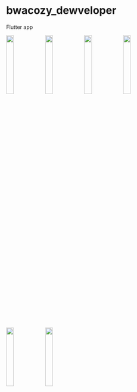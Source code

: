 # bwacozy_dewveloper

Flutter app

<img src="https://user-images.githubusercontent.com/74084664/109917147-69d83a00-7ce7-11eb-948c-3fb9294c2978.jpeg" width="20%"></img> <img src="https://user-images.githubusercontent.com/74084664/109917149-6b096700-7ce7-11eb-8f8d-e423523659e2.jpeg" width="20%"></img> <img src="https://user-images.githubusercontent.com/74084664/109917151-6b096700-7ce7-11eb-9591-8673238eb183.jpeg" width="20%"></img> <img src="https://user-images.githubusercontent.com/74084664/109917153-6ba1fd80-7ce7-11eb-9621-687db115645d.jpeg" width="20%"></img> <img src="https://user-images.githubusercontent.com/74084664/109917154-6c3a9400-7ce7-11eb-882b-a331dd01de96.jpeg" width="20%"></img> <img src="https://user-images.githubusercontent.com/74084664/109917158-6c3a9400-7ce7-11eb-81d0-5e511ead37f9.jpeg" width="20%"></img> 

